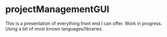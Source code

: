 # projectManagementGUI

This is a presentation of everything front end I can offer. Work in progress. Using a bit of most known languages/libraries.

